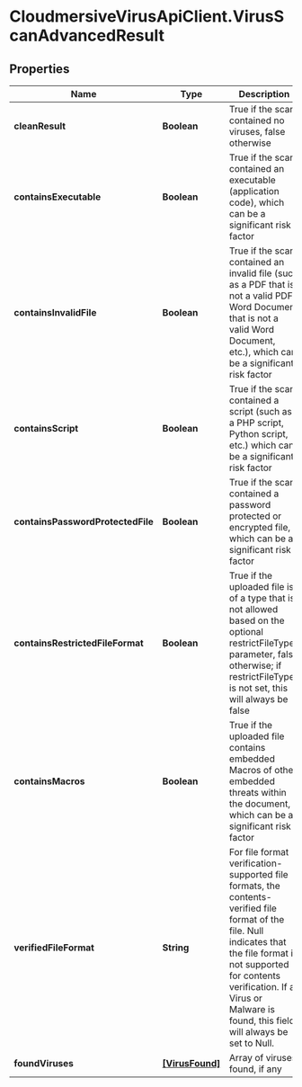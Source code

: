 # CloudmersiveVirusApiClient.VirusScanAdvancedResult

## Properties
Name | Type | Description | Notes
------------ | ------------- | ------------- | -------------
**cleanResult** | **Boolean** | True if the scan contained no viruses, false otherwise | [optional] 
**containsExecutable** | **Boolean** | True if the scan contained an executable (application code), which can be a significant risk factor | [optional] 
**containsInvalidFile** | **Boolean** | True if the scan contained an invalid file (such as a PDF that is not a valid PDF, Word Document that is not a valid Word Document, etc.), which can be a significant risk factor | [optional] 
**containsScript** | **Boolean** | True if the scan contained a script (such as a PHP script, Python script, etc.) which can be a significant risk factor | [optional] 
**containsPasswordProtectedFile** | **Boolean** | True if the scan contained a password protected or encrypted file, which can be a significant risk factor | [optional] 
**containsRestrictedFileFormat** | **Boolean** | True if the uploaded file is of a type that is not allowed based on the optional restrictFileTypes parameter, false otherwise; if restrictFileTypes is not set, this will always be false | [optional] 
**containsMacros** | **Boolean** | True if the uploaded file contains embedded Macros of other embedded threats within the document, which can be a significant risk factor | [optional] 
**verifiedFileFormat** | **String** | For file format verification-supported file formats, the contents-verified file format of the file.  Null indicates that the file format is not supported for contents verification.  If a Virus or Malware is found, this field will always be set to Null. | [optional] 
**foundViruses** | [**[VirusFound]**](VirusFound.md) | Array of viruses found, if any | [optional] 


